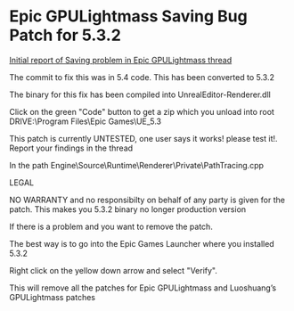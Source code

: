 # Epic GPULightmass Saving Bug Patch for 5.3.2

[Initial report of Saving problem in Epic GPULightmass thread](https://forums.unrealengine.com/t/epics-gpulightmass/139357/480)

The commit to fix this was in 5.4 code. This has been converted to 5.3.2

The binary for this fix has been compiled into UnrealEditor-Renderer.dll

Click on the green "Code" button to get a zip which you unload into root DRIVE:\Program Files\Epic Games\UE_5.3

This patch is currently UNTESTED, one user says it works! please test it!. Report your findings in the thread

In the path Engine\Source\Runtime\Renderer\Private\PathTracing.cpp

LEGAL

NO WARRANTY and no responsibilty on behalf of any party is given for the patch. This makes you 5.3.2 binary no longer production version

If there is a problem and you want to remove the patch.

The best way is to go into the Epic Games Launcher where you installed 5.3.2

Right click on the yellow down arrow and select "Verify".

This will remove all the patches for Epic GPULightmass and Luoshuang’s GPULightmass patches


